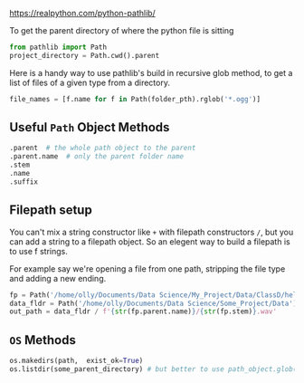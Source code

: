 https://realpython.com/python-pathlib/

To get the parent directory of where the python file is sitting

```python
from pathlib import Path
project_directory = Path.cwd().parent
```

Here is a handy way to use pathlib's build in recursive glob method, to get a list of files of a given type from a directory.

```python
file_names = [f.name for f in Path(folder_pth).rglob('*.ogg')]
```

## Useful `Path` Object Methods

```python
.parent  # the whole path object to the parent
.parent.name  # only the parent folder name
.stem
.name
.suffix
```

## Filepath setup

You can't mix a string constructor like `+` with filepath constructors `/`, but you can add a string to a filepath object.  So an elegent way to build a filepath is to use f strings.

For example say we're opening a file from one path, stripping the file type and adding a new ending.

```python 
fp = Path('/home/olly/Documents/Data Science/My_Project/Data/ClassD/hello.ogg')
data_fldr = Path('/home/olly/Documents/Data Science/Some_Project/Data')
out_path = data_fldr / f'{str(fp.parent.name)}/{str(fp.stem)}.wav'
```


## `OS` Methods

```python
os.makedirs(path,  exist_ok=True)
os.listdir(some_parent_directory) # but better to use path_object.glob()
```